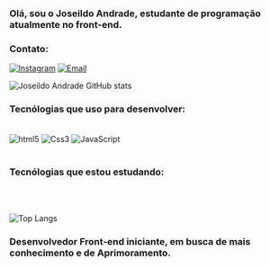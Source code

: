 ### Olá, sou o Joseildo Andrade, estudante de programação atualmente no front-end.
### Contato:
[![Instagram](https://img.shields.io/badge/Instagram-E4405F?style=for-the-badge&logo=instagram&logoColor=white)](https://www.instagram.com/juniorandrade12_/)
[![Email](https://img.shields.io/badge/Gmail-D14836?style=for-the-badge&logo=gmail&logoColor=white)](https://is.gd/joseildoandrade)

![Joseildo Andrade GitHub stats](https://github-readme-stats.vercel.app/api?username=joseildoandrade12&show_icons=true&theme=dracula)

### Tecnólogias que uso para desenvolver:

<div style="display: inline_block"> <br/>
  <img align="center" src="https://img.shields.io/badge/HTML5-E34F26?style=for-the-badge&logo=html5&logoColor=white" alt="html5"/> 
  <img align="center" src="https://img.shields.io/badge/CSS3-1572B6?style=for-the-badge&logo=css3&logoColor=white" alt="Css3"/>
  <img align="center" src="https://img.shields.io/badge/JavaScript-323330?style=for-the-badge&logo=javascript&logoColor=F7DF1E" alt="JavaScript"/>
  
</div><br/>

### Tecnólogias que estou estudando:

<div style="display: inline_block"> <br/>
  
</div><br/>


![Top Langs](https://github-readme-stats.vercel.app/api/top-langs?username=joseildoandrade12&show_icons=true&theme=dracula&layout=compact)

### Desenvolvedor Front-end iniciante, em busca de mais conhecimento e de Aprimoramento.
